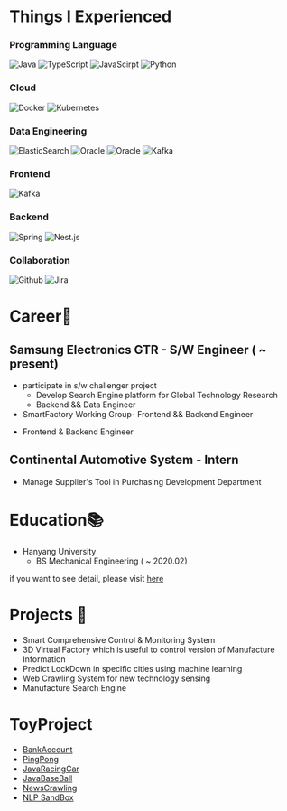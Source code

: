# Things I Experienced
### Programming Language
<p>
  <img alt="Java" src ="https://img.shields.io/badge/java-%23ED8B00.svg?style=for-the-badge&logo=java&logoColor=white"/>
  <img alt="TypeScript" src="https://img.shields.io/badge/TypeScript-007ACC?style=for-the-badge&logo=typescript&logoColor=white"/>
  <img alt="JavaScirpt" src="https://img.shields.io/badge/Javascript-FFD700?style=for-the-badge&logo=javascript&logoColor=black"/>
  <img alt="Python" src ="https://img.shields.io/badge/python-%2314354C.svg?style=for-the-badge&logo=python&logoColor=white"/>
</p>

### Cloud
<p>
  <img alt="Docker" src="https://img.shields.io/badge/docker-%230db7ed.svg?style=for-the-badge&logo=docker&logoColor=white" />
  <img alt="Kubernetes" src="https://img.shields.io/badge/kubernetes-%23326ce5.svg?style=for-the-badge&logo=kubernetes&logoColor=white" />
</p>


### Data Engineering
<p>
  <img alt="ElasticSearch" src="https://img.shields.io/badge/-ElasticSearch-005571?style=for-the-badge&logo=elasticsearch" />
  <img alt="Oracle" src="https://img.shields.io/badge/Oracle-F80000?style=for-the-badge&logo=Oracle&locoColor=black" />
  <img alt="Oracle" src="https://img.shields.io/badge/MySql-165b9c?style=for-the-badge&logo=MySQL&logoColor=white" />
  <img alt="Kafka" src="https://img.shields.io/badge/Apache%20Kafka-000?style=for-the-badge&logo=apachekafka" />
</p>

### Frontend
<p>
  <img alt="Kafka" src="https://img.shields.io/badge/vue.js-4FC08D?style=for-the-badge&logo=vue.js&logoColor=white" />
</p>

### Backend
<p>
  <img alt="Spring" src="https://img.shields.io/badge/spring-%236DB33F.svg?style=for-the-badge&logo=spring&logoColor=white" />
  <img alt="Nest.js" src="https://img.shields.io/badge/nestjs-%23E0234E.svg?style=for-the-badge&logo=nestjs&logoColor=white" />
</p>


### Collaboration
<p>
  <img alt="Github" src="https://img.shields.io/badge/github-%23121011.svg?style=for-the-badge&logo=github&logoColor=white" />
  <img alt="Jira" src="https://img.shields.io/badge/jira-%230A0FFF.svg?style=for-the-badge&logo=jira&logoColor=white" />
</p>


# Career💼

## Samsung Electronics GTR - S/W Engineer ( ~ present)

* participate in s/w challenger project
  - Develop Search Engine platform for Global Technology Research
  - Backend && Data Engineer
*  SmartFactory Working Group- Frontend && Backend Engineer
  - Frontend & Backend Engineer


## Continental Automotive System - Intern

* Manage Supplier's Tool in Purchasing Development Department


# Education📚

* Hanyang University
  - BS Mechanical Engineering ( ~ 2020.02)

if you want to see detail, please visit [here](https://leeseunghwanseunglee.github.io/)

# Projects 📝
* Smart Comprehensive Control & Monitoring System
* 3D Virtual Factory which is useful to control version of Manufacture Information
* Predict LockDown in specific cities using machine learning
* Web Crawling System for new technology sensing
* Manufacture Search Engine

# ToyProject
* [BankAccount](https://github.com/LeeSeunghwanSeungLee/BankAccount)
* [PingPong](https://github.com/LeeSeunghwanSeungLee/pingpong-service-backend)
* [JavaRacingCar](https://github.com/LeeSeunghwanSeungLee/java-racingcar-precourse)
* [JavaBaseBall](https://github.com/LeeSeunghwanSeungLee/java-baseball-precourse)
* [NewsCrawling](https://github.com/LeeSeunghwanSeungLee/news_crawling)
* [NLP SandBox](https://github.com/LeeSeunghwanSeungLee/nlp-sandbox)
